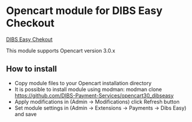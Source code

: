 # Opencart module for DIBS Easy Checkout 
[DIBS Easy Chekout](http://tech.dibspayment.com/integrationguide)

This module supports Opencart version 3.0.x

## How to install

* Copy module files to your Opencart installation directory
* It is possible to install module using modman: modman clone https://github.com/DIBS-Payment-Services/opencart30_dibseasy
* Apply modifications in (Admin -> Modifications) click Refresh button
* Set module settings in (Admin -> Extensions -> Payments -> Dibs Easy) and save
